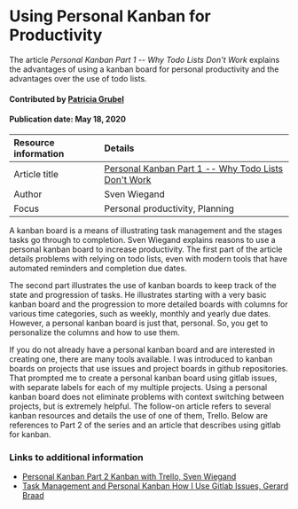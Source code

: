 
# Using Personal Kanban for Productivity

<!-- deck text start --> 
The article *Personal Kanban Part 1 -- Why Todo Lists Don't Work* explains the
advantages of using a kanban board for personal productivity and the advantages 
over the use of todo lists.
<!-- deck text end --> 

#### Contributed by [Patricia Grubel](https://github.com/pagrubel "Patricia Grubel Github Profile")
#### Publication date: May 18, 2020

Resource information | Details 
:--- | :--- 
Article title  | [Personal Kanban Part 1 -- Why Todo Lists Don't Work](https://hackernoon.com/personal-kanban-part-1-why-todo-lists-don-t-work-3b5c6dc78708)
Author | Sven Wiegand
Focus | Personal productivity, Planning

A kanban board is a means of illustrating task management and the stages tasks
go through to completion. Sven Wiegand explains reasons to use a personal
kanban board to increase productivity.  The first part of the article details
problems with relying on todo lists, even with modern tools that have automated
reminders and completion due dates.
  
The second part illustrates the use of kanban boards to keep track of the state
and progression of tasks. He illustrates starting with a very basic kanban
board and the progression to more detailed boards with columns for various time
categories, such as weekly, monthly and yearly due dates. However, a personal
kanban board is just that, personal. So, you get to personalize the columns and
how to use them.

If you do not already have a personal kanban board and are interested in
creating one, there are many tools available. I was introduced to kanban boards
on projects that use issues and project boards in github repositories. That
prompted me to create a personal kanban board using gitlab issues, with separate
labels for each of my multiple projects. Using a personal kanban board does
not eliminate problems with context switching between projects, but is extremely
helpful. The follow-on article refers to several kanban resources and details
the use of one of them, Trello. Below are references to Part 2 of the series
and an article that describes using gitlab for kanban.

### Links to additional information
- [Personal Kanban Part 2 Kanban with Trello, Sven Wiegand](https://hackernoon.com/personal-kanban-part-2-personal-kanban-with-trello-a6bd6cdb0588)
- [Task Management and Personal Kanban How I Use Gitlab Issues, Gerard Braad](http://gbraad.nl/blog/task-management-and-personal-kanban-how-i-use-gitlab-issues.html)


<!---
Publish: yes
RSS update: 2020-06-26
Topics: Personal Productivity and Sustainability 
Pinned: no
--->
